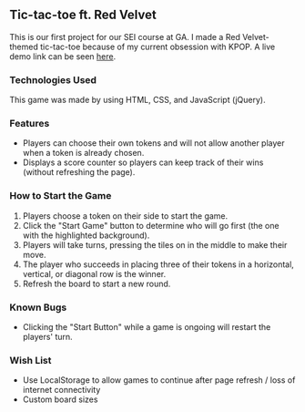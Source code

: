 ## Tic-tac-toe ft. Red Velvet

This is our first project for our SEI course at GA. I made a Red Velvet-themed tic-tac-toe because of my current obsession with KPOP. A live demo link can be seen [here](https://cvdsoto.github.io/tictactoe/).

### Technologies Used
This game was made by using HTML, CSS, and JavaScript (jQuery).

### Features
- Players can choose their own tokens and will not allow another player when a token is already chosen.
- Displays a score counter so players can keep track of their wins (without refreshing the page).

### How to Start the Game

1. Players choose a token on their side to start the game.
2. Click the "Start Game" button to determine who will go first (the one with the highlighted background).
3. Players will take turns, pressing the tiles on in the middle to make their move.
4. The player who succeeds in placing three of their tokens in a horizontal, vertical, or diagonal row is the winner.
5. Refresh the board to start a new round.

### Known Bugs
- Clicking the "Start Button" while a game is ongoing will restart the players' turn.

### Wish List
- Use LocalStorage to allow games to continue after page refresh / loss of internet connectivity
- Custom board sizes
